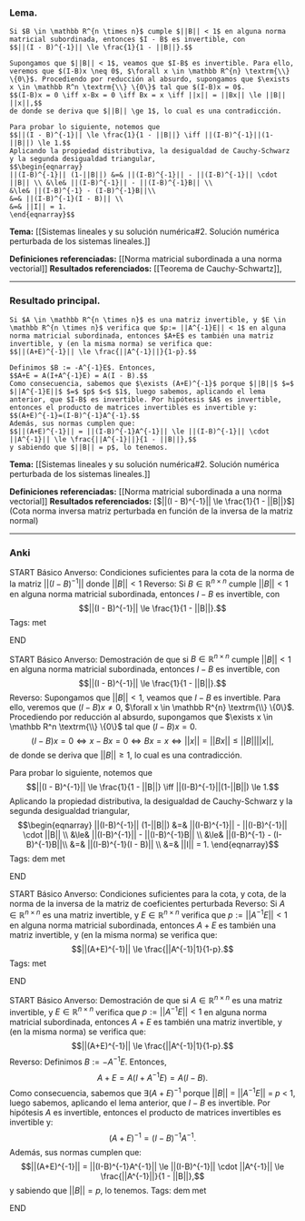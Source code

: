 ### Lema.

```ad-lemma
Si $B \in \mathbb R^{n \times n}$ cumple $||B|| < 1$ en alguna norma matricial subordinada, entonces $I - B$ es invertible, con
$$||(I - B)^{-1}|| \le \frac{1}{1 - ||B||}.$$
```

```ad-proof
Supongamos que $||B|| < 1$, veamos que $I-B$ es invertible. Para ello, veremos que $(I-B)x \neq 0$, $\forall x \in \mathbb R^{n} \textrm{\\} \{0\}$. Procediendo por reducción al absurdo, supongamos que $\exists x \in \mathbb R^n \textrm{\\} \{0\}$ tal que $(I-B)x = 0$.
$$(I-B)x = 0 \iff x-Bx = 0 \iff Bx = x \iff ||x|| = ||Bx|| \le ||B|| ||x||,$$
de donde se deriva que $||B|| \ge 1$, lo cual es una contradicción.

Para probar lo siguiente, notemos que
$$||(I - B)^{-1}|| \le \frac{1}{1 - ||B||} \iff ||(I-B)^{-1}||(1-||B||) \le 1.$$
Aplicando la propiedad distributiva, la desigualdad de Cauchy-Schwarz y la segunda desigualdad triangular,
$$\begin{eqnarray}
||(I-B)^{-1}|| (1-||B||) &=& ||(I-B)^{-1}|| - ||(I-B)^{-1}|| \cdot ||B|| \\ &\le& ||(I-B)^{-1}|| - ||(I-B)^{-1}B|| \\
&\le& ||(I-B)^{-1} - (I-B)^{-1}B||\\
&=& ||(I-B)^{-1}(I - B)|| \\
&=& ||I|| = 1.
\end{eqnarray}$$
```

**Tema:** [[Sistemas lineales y su solución numérica#2. Solución numérica perturbada de los sistemas lineales.]]

**Definiciones referenciadas:** [[Norma matricial subordinada a una norma vectorial]]
**Resultados referenciados:** [[Teorema de Cauchy-Schwartz]],

---
### Resultado principal.

```ad-proposition
Si $A \in \mathbb R^{n \times n}$ es una matriz invertible, y $E \in \mathbb R^{n \times n}$ verifica que $p:= ||A^{-1}E|| < 1$ en alguna norma matricial subordinada, entonces $A+E$ es también una matriz invertible, y (en la misma norma) se verifica que:
$$||(A+E)^{-1}|| \le \frac{||A^{-1}||}{1-p}.$$
```

```ad-proof
Definimos $B := -A^{-1}E$. Entonces,
$$A+E = A(I+A^{-1}E) = A(I - B).$$
Como consecuencia, sabemos que $\exists (A+E)^{-1}$ porque $||B||$ $=$ $||A^{-1}E||$ $=$ $p$ $<$ $1$, luego sabemos, aplicando el lema anterior, que $I-B$ es invertible. Por hipótesis $A$ es invertible, entonces el producto de matrices invertibles es invertible y:
$$(A+E)^{-1}=(I-B)^{-1}A^{-1}.$$
Además, sus normas cumplen que:
$$||(A+E)^{-1}|| = ||(I-B)^{-1}A^{-1}|| \le ||(I-B)^{-1}|| \cdot ||A^{-1}|| \le \frac{||A^{-1}||}{1 - ||B||},$$
y sabiendo que $||B|| = p$, lo tenemos.
```

**Tema:** [[Sistemas lineales y su solución numérica#2. Solución numérica perturbada de los sistemas lineales.]]

**Definiciones referenciadas:** [[Norma matricial subordinada a una norma vectorial]]
**Resultados referenciados:** [$||(I - B)^{-1}|| \le \frac{1}{1 - ||B||}$](Cota norma inversa matriz perturbada en función de la inversa de la matriz normal)

---
### Anki

START
Básico
Anverso: Condiciones suficientes para la cota de la norma de la matriz $||(I-B)^{-1}||$ donde $||B||<1$
Reverso: Si $B \in \mathbb R^{n \times n}$ cumple $||B|| < 1$ en alguna norma matricial subordinada, entonces $I - B$ es invertible, con
$$||(I - B)^{-1}|| \le \frac{1}{1 - ||B||}.$$
Tags: met
<!--ID: 1735044171479-->
END

START
Básico
Anverso: Demostración de que si $B \in \mathbb R^{n \times n}$ cumple $||B|| < 1$ en alguna norma matricial subordinada, entonces $I - B$ es invertible, con
$$||(I - B)^{-1}|| \le \frac{1}{1 - ||B||}.$$
Reverso: Supongamos que $||B|| < 1$, veamos que $I-B$ es invertible. Para ello, veremos que $(I-B)x \neq 0$, $\forall x \in \mathbb R^{n} \textrm{\\} \{0\}$. Procediendo por reducción al absurdo, supongamos que $\exists x \in \mathbb R^n \textrm{\\} \{0\}$ tal que $(I-B)x = 0$.
$$(I-B)x = 0 \iff x-Bx = 0 \iff Bx = x \iff ||x|| = ||Bx|| \le ||B|| ||x||,$$
de donde se deriva que $||B|| \ge 1$, lo cual es una contradicción.

Para probar lo siguiente, notemos que
$$||(I - B)^{-1}|| \le \frac{1}{1 - ||B||} \iff ||(I-B)^{-1}||(1-||B||) \le 1.$$
Aplicando la propiedad distributiva, la desigualdad de Cauchy-Schwarz y la segunda desigualdad triangular,
$$\begin{eqnarray}
||(I-B)^{-1}|| (1-||B||) &=& ||(I-B)^{-1}|| - ||(I-B)^{-1}|| \cdot ||B|| \\ &\le& ||(I-B)^{-1}|| - ||(I-B)^{-1}B|| \\
&\le& ||(I-B)^{-1} - (I-B)^{-1}B||\\
&=& ||(I-B)^{-1}(I - B)|| \\
&=& ||I|| = 1.
\end{eqnarray}$$
Tags: dem met
<!--ID: 1735044171481-->
END

START
Básico
Anverso: Condiciones suficientes para la cota, y cota, de la norma de la inversa de la matriz de coeficientes perturbada
Reverso: Si $A \in \mathbb R^{n \times n}$ es una matriz invertible, y $E \in \mathbb R^{n \times n}$ verifica que $p:= ||A^{-1}E|| < 1$ en alguna norma matricial subordinada, entonces $A+E$ es también una matriz invertible, y (en la misma norma) se verifica que:
$$||(A+E)^{-1}|| \le \frac{||A^{-1}|1}{1-p}.$$
Tags: met
<!--ID: 1735044171483-->
END

START
Básico
Anverso: Demostración de que si $A \in \mathbb R^{n \times n}$ es una matriz invertible, y $E \in \mathbb R^{n \times n}$ verifica que $p:= ||A^{-1}E|| < 1$ en alguna norma matricial subordinada, entonces $A+E$ es también una matriz invertible, y (en la misma norma) se verifica que:
$$||(A+E)^{-1}|| \le \frac{||A^{-1}|1}{1-p}.$$
Reverso: Definimos $B := -A^{-1}E$. Entonces,
$$A+E = A(I+A^{-1}E) = A(I - B).$$
Como consecuencia, sabemos que $\exists (A+E)^{-1}$ porque $||B||$ $=$ $||A^{-1}E||$ $=$ $p$ $<$ $1$, luego sabemos, aplicando el lema anterior, que $I-B$ es invertible. Por hipótesis $A$ es invertible, entonces el producto de matrices invertibles es invertible y:
$$(A+E)^{-1}=(I-B)^{-1}A^{-1}.$$
Además, sus normas cumplen que:
$$||(A+E)^{-1}|| = ||(I-B)^{-1}A^{-1}|| \le ||(I-B)^{-1}|| \cdot ||A^{-1}|| \le \frac{||A^{-1}||}{1 - ||B||},$$
y sabiendo que $||B|| = p$, lo tenemos.
Tags: dem met
<!--ID: 1735044171485-->
END



